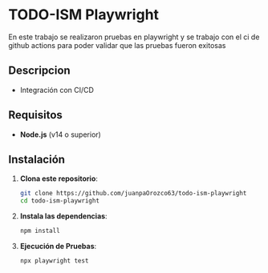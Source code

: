 # TODO-ISM Playwright
En este trabajo se realizaron pruebas en playwright y se trabajo con el ci de github actions para poder validar que las pruebas fueron exitosas
## Descripcion

- Integración con CI/CD

## Requisitos

- **Node.js** (v14 o superior)

## Instalación

1. **Clona este repositorio**:
   ```bash
   git clone https://github.com/juanpaOrozco63/todo-ism-playwright
   cd todo-ism-playwright

2. **Instala las dependencias**:
   ```bash
   npm install

3. **Ejecución de Pruebas**:
   ```bash
   npx playwright test

